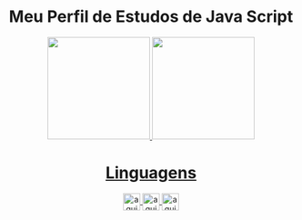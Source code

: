 

<!--
**Dezidero/Dezidero** is a ✨ _special_ ✨ repository because its `README.md` (this file) appears on your GitHub profile.

Here are some ideas to get you started:

- 🔭 I’m currently working on ...
- 🌱 I’m currently learning ...
- 👯 I’m looking to collaborate on ...
- 🤔 I’m looking for help with ...
- 💬 Ask me about ...
- 📫 How to reach me: ...
- 😄 Pronouns: ...
- ⚡ Fun fact: ...
-->

<div align="center">
  <img src"https://media0.giphy.com/media/V4NSR1NG2p0KeJJyr5/giphy.gif?cid=ecf05e472tqy19av5behy01gzt45h8vx8qusuudj8luqmywh&rid=giphy.gif&ct=g" width="300px"
</div>

<h1>
  Meu Perfil de Estudos de <strong> Java Script </strong>
</h1>
    <a href="https://github.com/dezidero">
  <img height="180em" src="https://github-readme-stats.vercel.app/api?username=dezidero&show_icons=true&theme=dark&include_all_commits=true&count_private=true"/>
  <img height="180em" src="https://github-readme-stats.vercel.app/api/top-langs/?username=dezidero&layout=compact&langs_count=7&theme=dark"/>

<div style:="display: inline_block">
  
  <h1> Linguagens </h1>
  
  <img align="center" alt="aqui tem um código de JS" height="30" widht="40"
  src="https://cdn.jsdelivr.net/gh/devicons/devicon/icons/javascript/javascript-original.svg" /> 
   <img align="center" alt="aqui tem um código de html" height="30" widht="40"
  src="https://cdn.jsdelivr.net/gh/devicons/devicon/icons/html5/html5-original-wordmark.svg" />
   <img align="center" alt="aqui tem um código de CSS" height="30" widht="40"
  src="https://cdn.jsdelivr.net/gh/devicons/devicon/icons/css3/css3-original-wordmark.svg" />
  
</div> 
  
